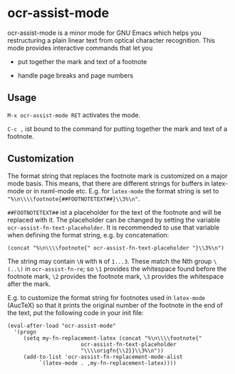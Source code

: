 ocr-assist-mode
===============

ocr-assist-mode is a minor mode for GNU Emacs which helps you
restructuring a plain linear text from optical character
recognition. This mode provides interactive commands that let you

- put together the mark and text of a footnote

- handle page breaks and page numbers

## Usage ##

`M-x ocr-assist-mode RET` activates the mode.

`C-c ,` ist bound to the command for putting together the mark and
text of a footnote.

## Customization ##

The format string that replaces the footnote mark is customized on
a major mode basis. This means, that there are different strings
for buffers in latex-mode or in nxml-mode etc. E.g. for `latex-mode`
the format string is set to
`"%\n\\\\footnote{##FOOTNOTETEXT##}\\3%\n"`.

`##FOOTNOTETEXT##` ist a placeholder for the text of the footnote and
will be replaced with it. The placeholder can be changed by setting
the variable `ocr-assist-fn-text-placeholder`. It is recommended to
use that variable when defining the format string, e.g. by
concatenation:

`(concat "%\n\\\\footnote{" ocr-assist-fn-text-placeholder "}\\3%\n")`

The string may contain `\N` with `N` of `1...3`. These match the Nth
group `\(..\)` in `ocr-assist-fn-re`; so `\1` provides the whitespace
found before the footnote mark, `\2` provides the footnote mark, `\3`
provides the whitespace after the mark.

E.g. to customize the format string for footnotes used in
`latex-mode` (AucTeX) so that it prints the original number of the
footnote in the end of the text, put the following code in your
init file:


    (eval-after-load "ocr-assist-mode"
      '(progn
         (setq my-fn-replacement-latex (concat "%\n\\\\footnote{"
    					   ocr-assist-fn-text-placeholder
    					   "\\\\origfn{\\2}}\\3%\n"))
         (add-to-list 'ocr-assist-fn-replacement-mode-alist
    		  `(latex-mode . ,my-fn-replacement-latex))))


